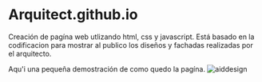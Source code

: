 # Arquitect.github.io

Creación de pagína web utlizando html, css y javascript. 
Está basado en la codificacion para mostrar al publico los diseños y fachadas realizadas por el arquitecto.

Aqu'i una pequeña demostración de como quedo la pagína.
![aiddesign](https://user-images.githubusercontent.com/72144025/118345860-08112900-b4fd-11eb-86cd-a90943a4f22f.png)
